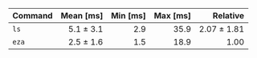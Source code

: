 | Command | Mean [ms] | Min [ms] | Max [ms] | Relative |
|:---|---:|---:|---:|---:|
| `ls` | 5.1 ± 3.1 | 2.9 | 35.9 | 2.07 ± 1.81 |
| `eza` | 2.5 ± 1.6 | 1.5 | 18.9 | 1.00 |
